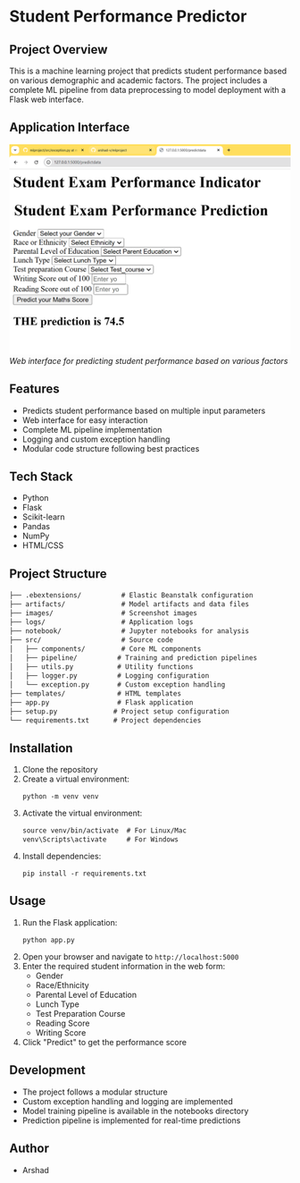 # Student Performance Predictor

## Project Overview
This is a machine learning project that predicts student performance based on various demographic and academic factors. The project includes a complete ML pipeline from data preprocessing to model deployment with a Flask web interface.

## Application Interface
![Student Performance Predictor Interface](images/app_interface.png)
*Web interface for predicting student performance based on various factors*

## Features
- Predicts student performance based on multiple input parameters
- Web interface for easy interaction
- Complete ML pipeline implementation
- Logging and custom exception handling
- Modular code structure following best practices

## Tech Stack
- Python
- Flask
- Scikit-learn
- Pandas
- NumPy
- HTML/CSS

## Project Structure
```
├── .ebextensions/          # Elastic Beanstalk configuration
├── artifacts/              # Model artifacts and data files
├── images/                 # Screenshot images
├── logs/                   # Application logs
├── notebook/               # Jupyter notebooks for analysis
├── src/                    # Source code
│   ├── components/         # Core ML components
│   ├── pipeline/          # Training and prediction pipelines
│   ├── utils.py           # Utility functions
│   ├── logger.py          # Logging configuration
│   └── exception.py       # Custom exception handling
├── templates/             # HTML templates
├── app.py                 # Flask application
├── setup.py              # Project setup configuration
└── requirements.txt      # Project dependencies
```

## Installation
1. Clone the repository
2. Create a virtual environment:
   ```
   python -m venv venv
   ```
3. Activate the virtual environment:
   ```
   source venv/bin/activate  # For Linux/Mac
   venv\Scripts\activate     # For Windows
   ```
4. Install dependencies:
   ```
   pip install -r requirements.txt
   ```

## Usage
1. Run the Flask application:
   ```
   python app.py
   ```
2. Open your browser and navigate to `http://localhost:5000`
3. Enter the required student information in the web form:
   - Gender
   - Race/Ethnicity
   - Parental Level of Education
   - Lunch Type
   - Test Preparation Course
   - Reading Score
   - Writing Score
4. Click "Predict" to get the performance score

## Development
- The project follows a modular structure
- Custom exception handling and logging are implemented
- Model training pipeline is available in the notebooks directory
- Prediction pipeline is implemented for real-time predictions

## Author
- Arshad

